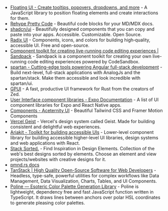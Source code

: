 - [Floating UI - Create tooltips, popovers, dropdowns, and more](https://floating-ui.com/) - A JavaScript library to position floating elements and create interactions for them.
- [Rehype Pretty Code](https://rehype-pretty-code.netlify.app/) - Beautiful code blocks for your MD/MDX docs.
- [shadcn/ui](https://ui.shadcn.com/) - Beautifully designed components that you can copy and paste into your apps. Accessible. Customizable. Open Source.
- [Radix UI](https://www.radix-ui.com/) - Components, icons, and colors for building high‑quality, accessible UI. Free and open-source.
- [Component toolkit for creating live-running code editing experiences | Sandpack](https://sandpack.codesandbox.io/) - Sandpack is a component toolkit for creating your own live-running code editing experiences powered by CodeSandbox.
- [spartan - Cutting-edge tools powering Angular full-stack development](https://www.spartan.ng/) - Build next-level, full-stack applications with AnalogJs and the spartan/stack. Make them accessible and look incredible with spartan/ui.
- [GPUI](https://www.gpui.rs/) - A fast, productive UI framework for Rust from the creators of Zed.
- [User Interface component libraries - Expo Documentation](https://docs.expo.dev/ui-programming/user-interface-libraries/) - A list of UI component libraries for Expo and React Native apps.
- [Components - Aceternity UI](https://ui.aceternity.com/components) - Beautiful Tailwind CSS and Framer Motion Components
- [Vercel Geist](https://vercel.com/geist/introduction) - Vercel's design system called Geist. Made for building consistent and delightful web experiences.
- [Ariakit - Toolkit for building accessible UIs](https://ariakit.org/) - Lower-level component library for building accessible higher-level UI libraries, design systems and web applications with React.
- [Stack Sorted.](https://stacksorted.com) - Find Inspiration in Design Elements. Collection of the web's best designs sorted by elements. Choose an element and view projects/websites with creative designs for it.
- [pmnd.rs docs](https://docs.pmnd.rs/)
- [TanStack | High Quality Open-Source Software for Web Developers](https://tanstack.com/) - Headless, type-safe, powerful utilities for complex workflows like Data Management, Data Visualization, Charts, Tables, and UI Components.
- [Poline — Esoteric Color Palette Generation Library](https://meodai.github.io/poline/) - Poline is lightweight, dependency free and fast JavaScript function written in TypeScript. It draws lines between anchors over polar HSL coordinates to generate pleasing color palettes.